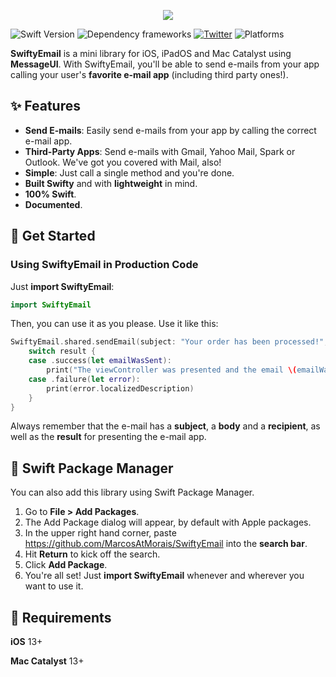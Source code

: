 <p align="center">
    <img src="https://www.marcostmorais.com/swiftyemail.png">
</p>


![Swift Version](https://img.shields.io/badge/Swift-5.5-F16D39.svg?style=flat) ![Dependency frameworks](https://img.shields.io/badge/Supports-_Swift_Package_Manager-F16D39.svg?style=flat) [![Twitter](https://img.shields.io/badge/twitter-@marcostmorais-blue.svg?style=flat)](https://twitter.com/marcostmorais) ![Platforms](https://img.shields.io/badge/platforms-iOS%20%7C%20macOS%20%7C%20watchOS%20%7C%20tvOS%20%7C%20iPadOS-blue)

**SwiftyEmail** is a mini library for iOS, iPadOS and Mac Catalyst using **MessageUI**. With SwiftyEmail, you'll be able to send e-mails from your app calling your user's **favorite e-mail app** (including third party ones!).

## ✨ Features

- **Send E-mails**: Easily send e-mails from your app by calling the correct e-mail app.
- **Third-Party Apps**: Send e-mails with Gmail, Yahoo Mail, Spark or Outlook. We've got you covered with Mail, also!
- **Simple**: Just call a single method and you're done. 
- **Built Swifty** and with **lightweight** in mind.
- **100% Swift**.
- **Documented**.

## 🚀 Get Started

### Using SwiftyEmail in Production Code
Just **import SwiftyEmail**:

```swift
import SwiftyEmail
```

Then, you can use it as you please. Use it like this:

```swift
SwiftyEmail.shared.sendEmail(subject: "Your order has been processed!", body: "This is just an example for an e-mail body.", recipient: "johndoe@gmail.com") { result in
    switch result {
    case .success(let emailWasSent):
        print("The viewController was presented and the email \(emailWasSent)")
    case .failure(let error):
        print(error.localizedDescription)
    }
}
```

Always remember that the e-mail has a **subject**, a **body** and a **recipient**, as well as the **result** for presenting the e-mail app.

## 🔨 Swift Package Manager

You can also add this library using Swift Package Manager.

1. Go to **File > Add Packages**.
2. The Add Package dialog will appear, by default with Apple packages.
3. In the upper right hand corner, paste https://github.com/MarcosAtMorais/SwiftyEmail into the **search bar**.
4. Hit **Return** to kick off the search.
5. Click **Add Package**.
6. You're all set! Just **import SwiftyEmail** whenever and wherever you want to use it.

## 🌟 Requirements

**iOS** 13+

**Mac Catalyst** 13+

